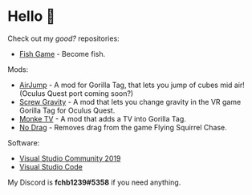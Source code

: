 # Hello :wave:

Check out my <i>good?</i> repositories:
- [Fish Game](https://github.com/fchb1239/FishGame) - Become fish.

Mods:
- [AirJump](https://github.com/fchb1239/AirJump) - A mod for Gorilla Tag, that lets you jump of cubes mid air! (Oculus Quest port coming soon?)
- [Screw Gravity](https://github.com/fchb1239/ScrewGravity) - A mod that lets you change gravity in the VR game Gorilla Tag for Oculus Quest.
- [Monke TV](https://github.com/fchb1239/MonkeTV) - A mod that adds a TV into Gorilla Tag.
- [No Drag](https://github.com/fchb1239/NoDrag) - Removes drag from the game Flying Squirrel Chase.

Software:
- [Visual Studio Community 2019](https://visualstudio.microsoft.com/downloads/)
- [Visual Studio Code](https://code.visualstudio.com/download)

My Discord is <b>fchb1239#5358</b> if you need anything.
